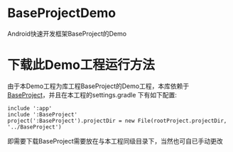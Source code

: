 # BaseProjectDemo
Android快速开发框架BaseProject的Demo

# 下载此Demo工程运行方法

由于本Demo工程为库工程BaseProject的Demo工程，本库依赖于
[BaseProject](https://github.com/feer921/BaseProject)，并且在本工程的settings.gradle
下有如下配置:
> 
    include ':app'
    include ':BaseProject'
    project(':BaseProject').projectDir = new File(rootProject.projectDir, '../BaseProject')


即需要下载BaseProject需要放在与本工程同级目录下，当然也可自已手动更改